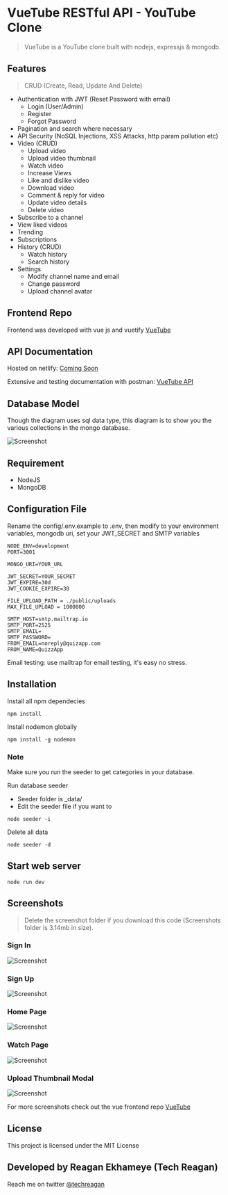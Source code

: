 # VueTube RESTful API - YouTube Clone

> VueTube is a YouTube clone built with nodejs, expressjs & mongodb.

## Features

> CRUD (Create, Read, Update And Delete)

- Authentication with JWT (Reset Password with email)
  - Login (User/Admin)
  - Register
  - Forgot Password
- Pagination and search where necessary
- API Security (NoSQL Injections, XSS Attacks, http param pollution etc)
- Video (CRUD)
  - Upload video
  - Upload video thumbnail
  - Watch video
  - Increase Views
  - Like and dislike video
  - Download video
  - Comment & reply for video
  - Update video details
  - Delete video
- Subscribe to a channel
- View liked videos
- Trending
- Subscriptions
- History (CRUD)
  - Watch history
  - Search history
- Settings
  - Modify channel name and email
  - Change password
  - Upload channel avatar

## Frontend Repo

Frontend was developed with vue js and vuetify [VueTube](https://github.com/techreagan/vue-nodejs-youtube-clone)

## API Documentation

Hosted on netlify: [Coming Soon]()

Extensive and testing documentation with postman: [VueTube API](https://documenter.getpostman.com/view/9407876/SzYaVdtC?version=latest)

## Database Model

Though the diagram uses sql data type, this diagram is to show you the various collections in the mongo database.

![Screenshot](screenshots/vue_tube_ERD.jpg)

## Requirement

- NodeJS
- MongoDB

## Configuration File

Rename the config/.env.example to .env, then modify to your environment variables, mongodb uri, set your JWT_SECRET and SMTP variables

```ENV
NODE_ENV=development
PORT=3001

MONGO_URI=YOUR_URL

JWT_SECRET=YOUR_SECRET
JWT_EXPIRE=30d
JWT_COOKIE_EXPIRE=30

FILE_UPLOAD_PATH = ./public/uploads
MAX_FILE_UPLOAD = 1000000

SMTP_HOST=smtp.mailtrap.io
SMTP_PORT=2525
SMTP_EMAIL=
SMTP_PASSWORD=
FROM_EMAIL=noreply@quizapp.com
FROM_NAME=QuizzApp
```

Email testing: use mailtrap for email testing, it's easy no stress.

## Installation

Install all npm dependecies

```console
npm install
```

Install nodemon globally

```console
npm install -g nodemon
```

### Note

Make sure you run the seeder to get categories in your database.

Run database seeder

- Seeder folder is \_data/
- Edit the seeder file if you want to

```console
node seeder -i
```

Delete all data

```console
node seeder -d
```

## Start web server

```console
node run dev
```

## Screenshots

> Delete the screenshot folder if you download this code (Screenshots folder is 3.14mb in size).

### Sign In

![Screenshot](screenshots/20%20-%20Sign%20in.jpg)

### Sign Up

![Screenshot](screenshots/21%20-%20Sign%20up.jpg)

### Home Page

![Screenshot](screenshots/1%20-%20Home.jpg)

### Watch Page

![Screenshot](screenshots/7%20-%20Watch.jpg)

### Upload Thumbnail Modal

![Screenshot](screenshots/16%20-%20Upload%20Thumbnail%20Modal.jpg)

For more screenshots check out the vue frontend repo [VueTube](https://github.com/techreagan/vue-nodejs-youtube-clone)

## License

This project is licensed under the MIT License

## Developed by Reagan Ekhameye (Tech Reagan)

Reach me on twitter [@techreagan](https://www.twitter.com/techreagan)
